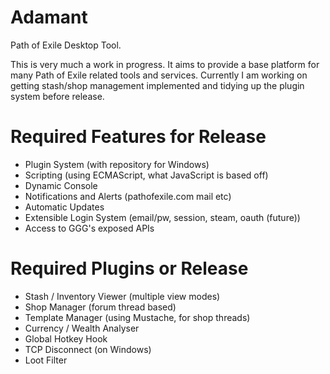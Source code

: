 # Adamant
Path of Exile Desktop Tool.

This is very much a work in progress. It aims to provide a base platform for many Path of Exile related tools and services. Currently I am working on getting stash/shop management implemented and tidying up the plugin system before release.

# Required Features for Release
* Plugin System (with repository for Windows)
* Scripting (using ECMAScript, what JavaScript is based off)
* Dynamic Console
* Notifications and Alerts (pathofexile.com mail etc)
* Automatic Updates
* Extensible Login System (email/pw, session, steam, oauth (future))
* Access to GGG's exposed APIs

# Required Plugins or Release
* Stash / Inventory Viewer (multiple view modes)
* Shop Manager (forum thread based)
* Template Manager (using Mustache, for shop threads)
* Currency / Wealth Analyser
* Global Hotkey Hook
* TCP Disconnect (on Windows)
* Loot Filter
